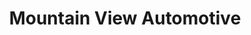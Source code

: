 ---
title: "Mountain View Automotive"
url: /thornton/mountain-view-automotive/
shop: Autowerkstatt
---